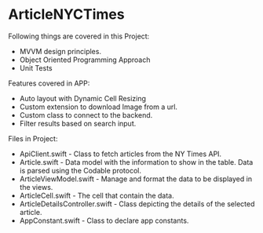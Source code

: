 # ArticleNYCTimes

Following things are covered in this Project: 

* MVVM design principles.
* Object Oriented Programming Approach
* Unit Tests
 
Features covered in APP:

* Auto layout with Dynamic Cell Resizing
* Custom extension to download Image from a url.
* Custom class to connect to the backend.
* Filter results based on search input.

Files in Project:

* ApiClient.swift - Class to fetch articles from the NY Times API.
* Article.swift - Data model with the information to show in the table. Data is parsed using the Codable protocol.
* ArticleViewModel.swift - Manage and format the data to be displayed in the views.
* ArticleCell.swift - The cell that contain the data.
* ArticleDetailsController.swift - Class depicting the details of the selected article.
* AppConstant.swift - Class to declare app constants.
